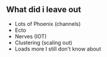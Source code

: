 ## What did i leave out

* Lots of Phoenix (channels)
* Ecto
* Nerves (IOT)
* Clustering (scaling out)
* Loads more I still don't know about